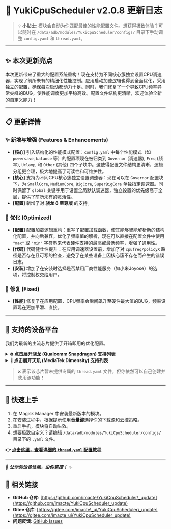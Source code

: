 # 🚀 YukiCpuScheduler v2.0.8 更新日志

> 💡 **小贴士**: 模块会自动为你匹配最佳的性能配置文件。想获得极致体验？可以随时在 `/data/adb/modules/YukiCpuScheduler/configs/` 目录下手动调整 `config.yaml` 和 `thread.yaml`。

-----

## ✨ 本次更新亮点

本次更新带来了重大的配置系统重构！现在支持为不同核心簇独立设置CPU调速器，实现了前所未有的精细化性能控制。应用启动加速逻辑也得到全面优化，采用独立的配置，确保每次启动都动力十足。同时，我们修复了一个导致CPU频率异常尖峰的BUG，使性能调度更加平稳高效。配置文件结构更清晰，欢迎体验全新的自定义能力！

-----

## 📋 更新详情

### ✨ 新增与增强 (Features & Enhancements)

  - **[核心]** 引入结构化的性能模式配置：`config.yaml` 中每个性能模式（如 `powersave`, `balance` 等）的配置项现在被归类到 `Governor` (调速器), `Freq` (频率), `Uclamp`, 和 `Other` (其他) 四个子块中。这使得配置文件结构更清晰，逻辑分组更合理，极大地提高了可读性和可维护性。
  - **[核心]** 支持为不同CPU核心簇独立设置调速器：现在可以在 `Governor` 配置块下，为 `SmallCore`, `MediumCore`, `BigCore`, `SuperBigCore` 单独指定调速器。同时保留了 `global` 关键字用于设置全局默认调速器，独立设置的优先级高于全局，提供了前所未有的灵活性。
  - **[配置]** 新增了对 **骁龙 8 至尊版** 的支持。

### 🚀 优化 (Optimized)

  - **[配置]** 配置加载逻辑重构：重写了配置加载函数，使其能够智能解析新的结构化配置，并向后兼容。优化了频率值的解析，现在可以直接在配置文件中使用 `"max"` 或 `"min"` 字符串来代表硬件支持的最高或最低频率，增强了通用性。
  - **[代码]** 代码健壮性提升：在应用调速器设置前，增加了对 `cpufreq/policyX` 路径是否存在且可写的检查，避免了在某些设备上因核心簇不存在而产生的错误日志。
  - **[安装]** 增加了在安装时选择是否禁用厂商性能服务（如小米Joyose）的选项，将控制权交给用户。

### 🔧 修复 (Fixed)

  - **[性能]** 修复了在应用配置，CPU频率会瞬间飙升至硬件最大值的BUG，频率设置现在更加平滑、直接。


-----

## 📱 支持的设备平台

我们为最新的主流芯片提供了开箱即用的优化配置。

<details>
<summary><b>🔥 点击展开骁龙 (Qualcomm Snapdragon) 支持列表</b></summary>

| 处理器型号 | 主配置文件 | 线程配置文件 |
|---|---|---|
| 骁龙 8 至尊版 | ✅ | ❌ (即将支持) |
| 骁龙 8 Gen 3 (sm8650) | ✅ | ✅ |
| 骁龙 8 Gen 2 (sm8550) | ✅ | ✅ |
| 骁龙 8+ Gen 1 (sm8475) | ✅ | ❌ (即将支持) |
| 骁龙 8 Gen 1 (sm8450) | ✅ | ❌ (即将支持) |
| 骁龙 888 (sm8350) | ✅ | ❌ (即将支持) |
| 骁龙 870 (sm8250-ac) | ✅ | ❌ (即将支持) |
| 骁龙 855 (sm8150) | ✅ | ❌ (即将支持) |
| 骁龙 7+ Gen 2 (sm7475) | ✅ | ❌ (即将支持) |

</details>

<details>
<summary><b>💎 点击展开天玑 (MediaTek Dimensity) 支持列表</b></summary>

| 处理器型号 | 主配置文件 | 线程配置文件 |
|---|---|---|
| 天玑 9300 (mt6989) | ✅ | ❌ (即将支持) |
| 天玑 9200+ (mt6985z) | ✅ | ❌ (即将支持) |
| 天玑 9200 (mt6985) | ✅ | ❌ (即将支持) |
| 天玑 9000+ (mt6983z) | ✅ | ❌ (即将支持) |
| 天玑 9000 (mt6983) | ✅ | ❌ (即将支持) |
| 天玑 8100 (mt6895) | ✅ | ❌ (即将支持) |
| 天玑 6080 (mt6080) | ✅ | ❌ (即将支持) |

</details>

> `❌` 表示该芯片暂未提供专属的 `thread.yaml` 文件，但你依然可以自己创建并使用该功能！

-----

## 📖 快速上手

1.  在 Magisk Manager 中安装最新版本的模块。
2.  在安装过程中，根据提示使用**音量键**选择你的下载源和云控策略。
3.  重启手机，模块将自动生效。
4.  想要极致自定义？请编辑 `/data/adb/modules/YukiCpuScheduler/configs/` 目录下的 `.yaml` 文件。

**👉 [点击这里，查看详细的 `thread.yaml` 配置教程](https://www.google.com/search?q=%5Bhttps://github.com/imacte/YukiCpuScheduler_update%5D\(https://github.com/imacte/YukiCpuScheduler_update\))**

-----

*🌟 **让你的设备性能，由你掌控！** ✨*

## 🔗 相关链接

  - **GitHub 仓库**: [https://github.com/imacte/YukiCpuScheduler\_update](https://github.com/imacte/YukiCpuScheduler_update)
  - **Gitee 仓库**: [https://gitee.com/imacte\_ui/YukiCpuScheduler\_update](https://gitee.com/imacte_ui/YukiCpuScheduler_update)
  - **问题反馈**: [GitHub Issues](https://github.com/imacte/YukiCpuScheduler_update/issues)